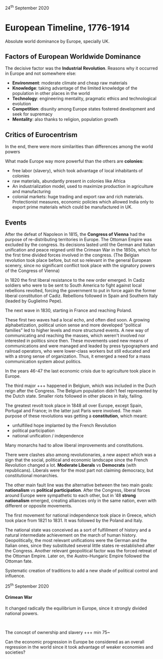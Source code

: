 24<sup>th</sup> September 2020
# European Timeline, 1776-1914

Absolute world dominance by Europe, specially UK.

## Factors of European Worldwide Dominance

The decisive factor was the **Industrial Revolution**. Reasons why it occurred in Europe and not somewhere else:

- **Environment**: moderate climate and cheap raw materials
- **Knowledge**: taking advantage of the limited knowledge of the population in other places in the world
- **Technology**: engineering mentality, pragmatic ethics and technological evolution
- **Competition**: disunity among Europe states fostered development and seek for supremacy
- **Mentality**: also thanks to religion, population growth

## Critics of Eurocentrism

In the end, there were more similarities than differences among the world powers

What made Europe way more powerful than the others are **colonies**:

- free labor (slavery), which took advantage of local inhabitants of colonies
- raw materials, abundantly present in colonies like Africa
- An industrialization model, used to maximize production in agriculture and manufacturing
- colonial markets: huge trading and export raw and rich materials. Protectionist measures, economic policies which allowed India only to export prime materials which could be manufactured in UK.

## Events

After the defeat of Napoleon in 1815, the **Congress of Vienna** had the purpose of re-distributing territories in Europe. The Ottoman Empire was excluded by the congress. Its decisions lasted until the German and Italian unification and peace reigned until the Crimean War in the 1850s, which for the first time divided forces involved in the congress. (The Belgian revolution took place before, but not so relevant in the general European scenery, since no significant conflict took place with the signatory powers of the Congress of Vienna)

In 1820 the first liberal resistance to the new order emerged. In Cadiz soldiers who were to be sent to South America to fight against local rebellions revolted, forcing the government to put in force again the former liberal constitution of Cadiz. Rebellions followed in Spain and Southern Italy (leaded by Guglielmo Pepe). 

The next wave in 1830, starting in France and reaching Poland.

These first two waves had a local echo, and often died soon. A growing alphabetization, political union sense and more developed “political families” led to higher levels and more structured events. A new way of communicating and reaching the masses, which weren't involved nor interested in politics since then. These movements used new means of communications and were managed and leaded by press typographers and railroad operators, who were lower-class workers but still educated and with a strong sense of organization. Thus, it emerged a need for a mass communication system about politics.

In the years 46-47 the last economic crisis due to agriculture took place in Europe.

The third major +++ happened in Belgium, which was included in the Duch reign after the Congress. The Belgium population didn't feel represented by the Dutch state. Smaller riots followed in other places in Italy, failing.

The greatest revolt took place in 1848 all over Europe, except Spain, Portugal and France; in the latter just Paris were involved. The main purpose of these revolutions was getting a **constitution**, which meant:

- unfulfilled hope implanted by the French Revolution
- political participation
- national unification / independence

Many monarchs had to allow liberal improvements and constitutions.

There were clashes also among revolutionaries, a new aspect which was a sign that the social, political and economic landscape since the French Revolution changed a lot. **Moderate Liberals** vs **Democrats** (with republicans). Liberals were for the most part not claiming democracy, but constitutional monarchies.

The other main fault line was the alternative between the two main goals: **nationalism** vs **political participation**. After the Congress, liberal forces around Europe were sympathetic to each other, but in ’48 **strong nationalism** emerged, creating alliances only in the same nation, even with different or opposite movements.

The first movement for national independence took place in Greece, which took place from 1821 to 1831. It was followed by the Poland and Italy.

The national state was conceived as a sort of fulfillment of history and a natural intermediate achievement on the march of human history. Geopolitically, the most relevant unifications were the German and the Italian ones, since they substituted several little states re-established after the Congress. Another relevant geopolitical factor was the forced retreat of the Ottoman Empire. Later on, the Austro-Hungaric Empire followed the Ottoman fate.

Systematic creation of traditions to add a new shade of political control and influence.

25<sup>th</sup> September 2020

#### Crimean War

It changed radically the equilibrium in Europe, since it strongly divided national powers.

<br>

The concept of ownership and slavery +++ min 75~

Can the economic progression in Europe be considered as an overall regression in the world since it took advantage of weaker economies and societies?